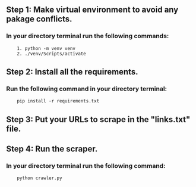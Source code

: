 ## Step 1: Make virtual environment to avoid any pakage conflicts.
### In your directory terminal run the following commands:
        1. python -m venv venv
        2. ./venv/Scripts/activate

## Step 2: Install all the requirements.
### Run the following command in your directory terminal:
        pip install -r requirements.txt

## Step 3: Put your URLs to scrape in the "links.txt" file.

## Step 4: Run the scraper.
### In your directory terminal run the following command:
        python crawler.py
 

